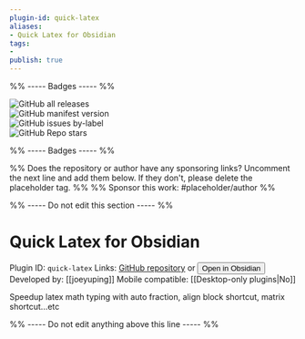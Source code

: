 ```yaml
---
plugin-id: quick-latex
aliases:
- Quick Latex for Obsidian
tags: 
- 
publish: true
---
```


%% ----- Badges ----- %%

![GitHub all releases](https://img.shields.io/github/downloads/joeyuping/quick_latex_obsidian/total?color=573E7A&logo=github&style=for-the-badge)   
![GitHub manifest version](https://img.shields.io/github/manifest-json/v/joeyuping/quick_latex_obsidian?color=573E7A&logo=github&style=for-the-badge)   
![GitHub issues by-label](https://img.shields.io/github/issues/joeyuping/quick_latex_obsidian/help%20wanted?color=573E7A&logo=github&style=for-the-badge)   
![GitHub Repo stars](https://img.shields.io/github/stars/joeyuping/quick_latex_obsidian?color=573E7A&logo=github&style=for-the-badge)

%% ----- Badges ----- %%

%% Does the repository or author have any sponsoring links? Uncomment the next line and add them below. If they don't, please delete the placeholder tag. %%
%% Sponsor this work: #placeholder/author %%

%% ----- Do not edit this section ----- %%

# Quick Latex for Obsidian

Plugin ID: `quick-latex`
Links: [GitHub repository](https://github.com/joeyuping/quick_latex_obsidian) or [<button id=HH>Open in Obsidian</button>](obsidian://goto-plugin?id=quick-latex)
Developed by: [[joeyuping]]
Mobile compatible: [[Desktop-only plugins|No]]

Speedup latex math typing with auto fraction, align block shortcut, matrix shortcut...etc

%% ----- Do not edit anything above this line ----- %% 
